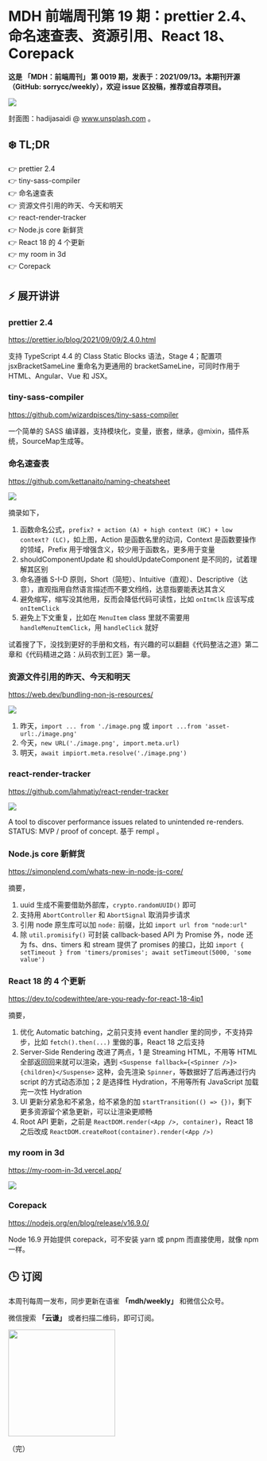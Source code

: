 # MDH 前端周刊第 19 期：prettier 2.4、命名速查表、资源引用、React 18、Corepack

**这是 「MDH：前端周刊」 第 0019 期，发表于：2021/09/13。本期刊开源（GitHub: sorrycc/weekly），欢迎 issue 区投稿，推荐或自荐项目。**

![](https://img.alicdn.com/imgextra/i3/O1CN01iVGJtG1Xr3OfHUmXa_!!6000000002976-0-tps-1920-1080.jpg)

封面图：hadijasaidi @ www.unsplash.com 。


## ❄️ TL;DR

👉 prettier 2.4<br />
👉 tiny-sass-compiler<br />
👉 命名速查表<br />
👉 资源文件引用的昨天、今天和明天<br />
👉 react-render-tracker<br />
👉 Node.js core 新鲜货<br />
👉 React 18 的 4 个更新<br />
👉 my room in 3d<br />
👉 Corepack<br />

## ⚡ 展开讲讲

### prettier 2.4
https://prettier.io/blog/2021/09/09/2.4.0.html

支持 TypeScript 4.4 的 Class Static Blocks 语法，Stage 4；配置项 jsxBracketSameLine 重命名为更通用的 bracketSameLine，可同时作用于 HTML、Angular、Vue 和 JSX。

### tiny-sass-compiler
https://github.com/wizardpisces/tiny-sass-compiler

一个简单的 SASS 编译器，支持模块化，变量，嵌套，继承，@mixin，插件系统，SourceMap生成等。

### 命名速查表
https://github.com/kettanaito/naming-cheatsheet

![](https://img.alicdn.com/imgextra/i2/O1CN01dGIaUm266LYfIqIYn_!!6000000007612-2-tps-1436-382.png)

摘录如下，

1. 函数命名公式，`prefix? + action (A) + high context (HC) + low context? (LC)`，如上图，Action 是函数名里的动词，Context 是函数要操作的领域，Prefix 用于增强含义，较少用于函数名，更多用于变量
2. shouldComponentUpdate 和 shouldUpdateComponent 是不同的，试着理解其区别
3. 命名遵循 S-I-D 原则，Short（简短）、Intuitive（直观）、Descriptive（达意），直观指用自然语言描述而不要文绉绉，达意指要能表达其含义
4. 避免缩写，缩写没其他用，反而会降低代码可读性，比如 `onItmClk` 应该写成 `onItemClick`
5. 避免上下文重复，比如在 `MenuItem` class 里就不需要用 `handleMenuItemClick`，用 `handleClick` 就好

试着搜了下，没找到更好的手册和文档，有兴趣的可以翻翻《代码整洁之道》第二章和《代码精进之路：从码农到工匠》第一章。

### 资源文件引用的昨天、今天和明天
https://web.dev/bundling-non-js-resources/

![](https://img.alicdn.com/imgextra/i1/O1CN01LpHt9J1G9gQJedBC5_!!6000000000580-2-tps-1600-993.png)

1. 昨天，`import ... from './image.png` 或 `import ...from 'asset-url:./image.png'`
2. 今天，`new URL('./image.png', import.meta.url)`
3. 明天，`await impiort.meta.resolve('./image.png')`

### react-render-tracker
https://github.com/lahmatiy/react-render-tracker

![](https://img.alicdn.com/imgextra/i3/O1CN01fM9DoC1cNoBassmRh_!!6000000003589-2-tps-2638-1074.png)

A tool to discover performance issues related to unintended re-renders. STATUS: MVP / proof of concept. 基于 rempl 。

### Node.js core 新鲜货
https://simonplend.com/whats-new-in-node-js-core/

摘要，

1. uuid 生成不需要借助外部库，`crypto.randomUUID()` 即可
2. 支持用 `AbortController` 和 `AbortSignal` 取消异步请求
3. 引用 node 原生库可以加 `node:` 前缀，比如 `import url from "node:url"`
4. 除 `util.promisify()` 可封装 callback-based API 为 Promise 外，node 还为 fs、dns、timers 和 stream 提供了 promises 的接口，比如 `import { setTimeout } from 'timers/promises'; await setTimeout(5000, 'some value')`

### React 18 的 4 个更新
https://dev.to/codewithtee/are-you-ready-for-react-18-4ip1

摘要，

1. 优化 Automatic batching，之前只支持 event handler 里的同步，不支持异步，比如 `fetch().then(...)` 里做的事，React 18 之后支持
2. Server-Side Rendering 改进了两点，1 是 Streaming HTML，不用等 HTML 全部返回回来就可以渲染，遇到 `<Suspense fallback={<Spinner />}>{children}</Suspense>` 这种，会先渲染 `Spinner`，等数据好了后再通过行内 script 的方式动态添加；2 是选择性 Hydration，不用等所有 JavaScript 加载完一次性 Hydration
3. UI 更新分紧急和不紧急，给不紧急的加 `startTransition(() => {})`，剩下更多资源留个紧急更新，可以让渲染更顺畅
4. Root API 更新，之前是 `ReactDOM.render(<App />, container)`，React 18 之后改成 `ReactDOM.createRoot(container).render(<App />)`

### my room in 3d
https://my-room-in-3d.vercel.app/

![](https://img.alicdn.com/imgextra/i2/O1CN017QCZYh1i1imTaF8gk_!!6000000004353-2-tps-2000-1356.png)

### Corepack
https://nodejs.org/en/blog/release/v16.9.0/

Node 16.9 开始提供 corepack，可不安装 yarn 或 pnpm 而直接使用，就像 npm 一样。

## 🕒 订阅

本周刊每周一发布，同步更新在语雀 **「mdh/weekly」** 和微信公众号。

微信搜索 **「云谦」** 或者扫描二维码，即可订阅。

<img src="https://img.alicdn.com/imgextra/i1/O1CN01jmrjUx1yw5LcPFMx0_!!6000000006642-0-tps-430-430.jpg" width="215" />

（完）
